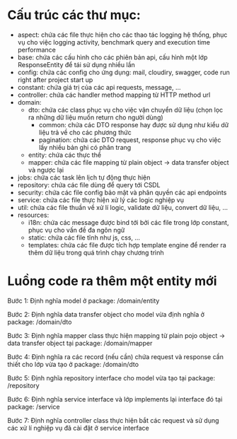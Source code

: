 # Cấu trúc các thư mục:
- aspect: chứa các file thực hiện cho các thao tác logging hệ thống, phục vụ cho việc logging activity, benchmark query and execution time performance
- base: chứa các cấu hình cho các phiên bản api, cấu hình một lớp ResponseEntity để tái sử dụng nhiều lần
- config: chứa các config cho ứng dụng: mail, cloudiry, swagger, code run right after project start up
- constant: chứa giá trị của các api requests, message, ...
- controller: chứa các handler method mapping từ HTTP method url
- domain:
  - dto: chứa các class phục vụ cho việc vận chuyển dữ liệu (chọn lọc ra những dữ liệu muốn return cho người dùng)
    - common: chứa các DTO response hay được sử dụng như kiểu dữ liệu trả về cho các phương thức
    - pagination: chứa các DTO request, response phục vụ cho việc lấy nhiều bản ghi có phân trang
  - entity: chứa các thực thể
  - mapper: chứa các file mapping từ plain object -> data transfer object và ngược lại
- jobs: chứa các task lên lịch tự động thực hiện
- repository: chứa các file dùng để query tới CSDL
- security: chứa các file config bảo mật và phân quyền các api endpoints
- service: chứa các file thực hiện xử lý các logic nghiệp vụ
- util: chứa các file thuần về xử lí logic, validate dữ liệu, convert dữ liệu, ...
- resources:
  - i18n: chứa các message được bind tới bởi các file trong lớp constant, phục vụ cho vấn đề đa ngôn ngữ
  - static: chứa các file tĩnh như js, css, ...
  - templates: chứa các file được tích hợp template engine để render ra thêm dữ liệu trong quá trình chạy chương trình

# Luồng code ra thêm một entity mới
Bước 1: Định nghĩa model ở package: /domain/entity

Bước 2: Định nghĩa data transfer object cho model vừa định nghĩa ở package: /domain/dto

Bước 3: Định nghĩa mapper class thực hiện mapping từ plain pojo object -> data transfer object tại package: /domain/mapper

Bước 4: Định nghĩa ra các record (nếu cần) chứa request và response cần thiết cho lớp vừa tạo ở package: /domain/dto

Bước 5: Định nghĩa repository interface cho model vừa tạo tại package: /repository

Bước 6: Định nghĩa service interface và lớp implements lại interface đó tại package: /service

Bước 7: Định nghĩa controller class thực hiện bắt các request và sử dụng các xử lí nghiệp vụ đã cài đặt ở service interface
 